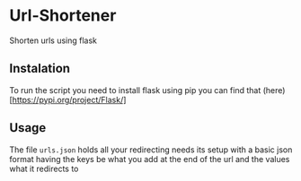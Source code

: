 # Url-Shortener
Shorten urls using flask

## Instalation
To run the script you need to install flask using pip you can find that (here)[https://pypi.org/project/Flask/]

## Usage
The file `urls.json` holds all your redirecting needs its setup with a basic json format having the keys be what you add at the end of the url and the values what it redirects to
